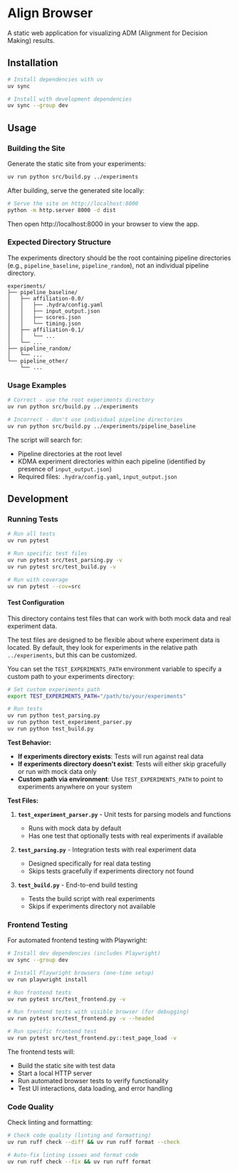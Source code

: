 # Align Browser

A static web application for visualizing ADM (Alignment for Decision Making) results.

## Installation

```bash
# Install dependencies with uv
uv sync

# Install with development dependencies
uv sync --group dev
```

## Usage

### Building the Site

Generate the static site from your experiments:

```bash
uv run python src/build.py ../experiments
```

After building, serve the generated site locally:

```bash
# Serve the site on http://localhost:8000
python -m http.server 8000 -d dist
```

Then open http://localhost:8000 in your browser to view the app.

### Expected Directory Structure

The experiments directory should be the root containing pipeline directories (e.g., `pipeline_baseline`, `pipeline_random`), not an individual pipeline directory.

```
experiments/
├── pipeline_baseline/
│   ├── affiliation-0.0/
│   │   ├── .hydra/config.yaml
│   │   ├── input_output.json
│   │   ├── scores.json
│   │   └── timing.json
│   ├── affiliation-0.1/
│   │   └── ...
│   └── ...
├── pipeline_random/
│   └── ...
└── pipeline_other/
    └── ...
```

### Usage Examples

```bash
# Correct - use the root experiments directory
uv run python src/build.py ../experiments

# Incorrect - don't use individual pipeline directories
uv run python src/build.py ../experiments/pipeline_baseline
```

The script will search for:

- Pipeline directories at the root level
- KDMA experiment directories within each pipeline (identified by presence of `input_output.json`)
- Required files: `.hydra/config.yaml`, `input_output.json`

## Development

### Running Tests

```bash
# Run all tests
uv run pytest

# Run specific test files
uv run pytest src/test_parsing.py -v
uv run pytest src/test_build.py -v

# Run with coverage
uv run pytest --cov=src
```

#### Test Configuration

This directory contains test files that can work with both mock data and real experiment data.

The test files are designed to be flexible about where experiment data is located. By default, they look for experiments in the relative path `../experiments`, but this can be customized.

You can set the `TEST_EXPERIMENTS_PATH` environment variable to specify a custom path to your experiments directory:

```bash
# Set custom experiments path
export TEST_EXPERIMENTS_PATH="/path/to/your/experiments"

# Run tests
uv run python test_parsing.py
uv run python test_experiment_parser.py
uv run python test_build.py
```

**Test Behavior:**

- **If experiments directory exists**: Tests will run against real data
- **If experiments directory doesn't exist**: Tests will either skip gracefully or run with mock data only
- **Custom path via environment**: Use `TEST_EXPERIMENTS_PATH` to point to experiments anywhere on your system

**Test Files:**

1. **`test_experiment_parser.py`** - Unit tests for parsing models and functions

   - Runs with mock data by default
   - Has one test that optionally tests with real experiments if available

2. **`test_parsing.py`** - Integration tests with real experiment data

   - Designed specifically for real data testing
   - Skips tests gracefully if experiments directory not found

3. **`test_build.py`** - End-to-end build testing
   - Tests the build script with real experiments
   - Skips if experiments directory not available

### Frontend Testing

For automated frontend testing with Playwright:

```bash
# Install dev dependencies (includes Playwright)
uv sync --group dev

# Install Playwright browsers (one-time setup)
uv run playwright install

# Run frontend tests
uv run pytest src/test_frontend.py -v

# Run frontend tests with visible browser (for debugging)
uv run pytest src/test_frontend.py -v --headed

# Run specific frontend test
uv run pytest src/test_frontend.py::test_page_load -v
```

The frontend tests will:

- Build the static site with test data
- Start a local HTTP server
- Run automated browser tests to verify functionality
- Test UI interactions, data loading, and error handling

### Code Quality

Check linting and formatting:

```bash
# Check code quality (linting and formatting)
uv run ruff check --diff && uv run ruff format --check

# Auto-fix linting issues and format code
uv run ruff check --fix && uv run ruff format
```
